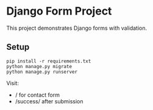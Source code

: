 # Django Form Project
This project demonstrates Django forms with validation.

## Setup
```
pip install -r requirements.txt
python manage.py migrate
python manage.py runserver
```

Visit:
- / for contact form
- /success/ after submission
